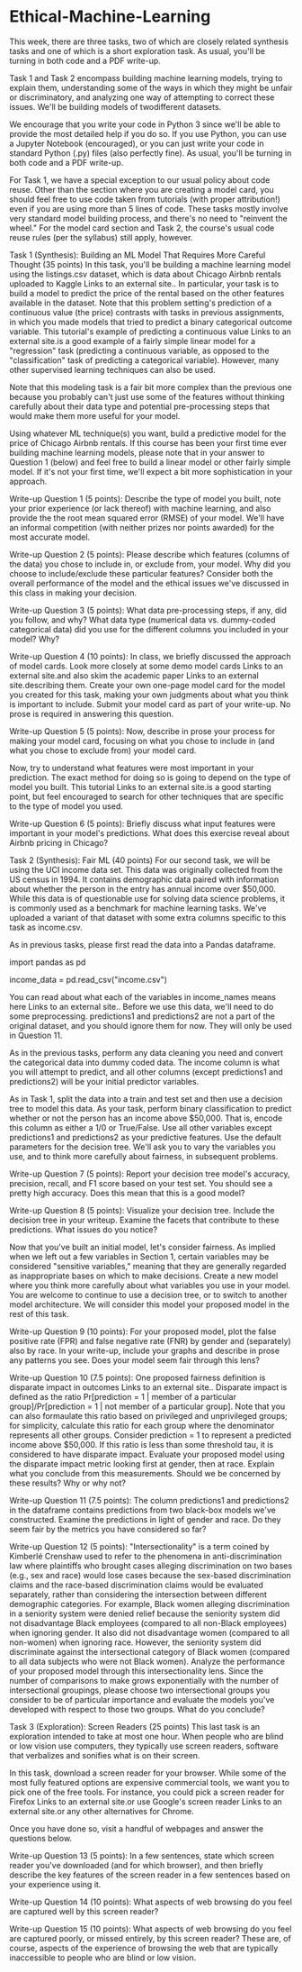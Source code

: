 # Ethical-Machine-Learning
This week, there are three tasks, two of which are closely related synthesis tasks and one of which is a short exploration task. As usual, you'll be turning in both code and a PDF write-up.

Task 1 and Task 2 encompass building machine learning models, trying to explain them, understanding some of the ways in which they might be unfair or discriminatory, and analyzing one way of attempting to correct these issues. We'll be building models of twodifferent datasets.

We encourage that you write your code in Python 3 since we'll be able to provide the most detailed help if you do so. If you use Python, you can use a Jupyter Notebook (encouraged), or you can just write your code in standard Python (.py) files (also perfectly fine). As usual, you'll be turning in both code and a PDF write-up.

For Task 1, we have a special exception to our usual policy about code reuse. Other than the section where you are creating a model card, you should feel free to use code taken from tutorials (with proper attribution!) even if you are using more than 5 lines of code. These tasks mostly involve very standard model building process, and there's no need to "reinvent the wheel." For the model card section and Task 2, the course's usual code reuse rules (per the syllabus) still apply, however.

Task 1 (Synthesis): Building an ML Model That Requires More Careful Thought (35 points)
In this task, you'll be building a machine learning model using the listings.csv dataset, which is data about Chicago Airbnb rentals uploaded to Kaggle Links to an external site.. In particular, your task is to build a model to predict the price of the rental based on the other features available in the dataset. Note that this problem setting's prediction of a continuous value (the price) contrasts with tasks in previous assignments, in which you made models that tried to predict a binary categorical outcome variable. This tutorial's example of predicting a continuous value Links to an external site.is a good example of a fairly simple linear model for a "regression" task (predicting a continuous variable, as opposed to the "classification" task of predicting a categorical variable). However, many other supervised learning techniques can also be used.

Note that this modeling task is a fair bit more complex than the previous one because you probably can't just use some of the features without thinking carefully about their data type and potential pre-processing steps that would make them more useful for your model.

Using whatever ML technique(s) you want, build a predictive model for the price of Chicago Airbnb rentals. If this course has been your first time ever building machine learning models, please note that in your answer to Question 1 (below) and feel free to build a linear model or other fairly simple model. If it's not your first time, we'll expect a bit more sophistication in your approach.

Write-up Question 1 (5 points): Describe the type of model you built, note your prior experience (or lack thereof) with machine learning, and also provide the the root mean squared error (RMSE) of your model. We'll have an informal competition (with neither prizes nor points awarded) for the most accurate model.

Write-up Question 2 (5 points): Please describe which features (columns of the data) you chose to include in, or exclude from, your model. Why did you choose to include/exclude these particular features? Consider both the overall performance of the model and the ethical issues we've discussed in this class in making your decision.

Write-up Question 3 (5 points): What data pre-processing steps, if any, did you follow, and why? What data type (numerical data vs. dummy-coded categorical data) did you use for the different columns you included in your model? Why?

Write-up Question 4 (10 points): In class, we briefly discussed the approach of model cards. Look more closely at some demo model cards Links to an external site.and also skim the academic paper Links to an external site.describing them. Create your own one-page model card for the model you created for this task, making your own judgments about what you think is important to include. Submit your model card as part of your write-up. No prose is required in answering this question.

Write-up Question 5 (5 points): Now, describe in prose your process for making your model card, focusing on what you chose to include in (and what you chose to exclude from) your model card.

Now, try to understand what features were most important in your prediction. The exact method for doing so is going to depend on the type of model you built. This tutorial Links to an external site.is a good starting point, but feel encouraged to search for other techniques that are specific to the type of model you used.

Write-up Question 6 (5 points): Briefly discuss what input features were important in your model's predictions. What does this exercise reveal about Airbnb pricing in Chicago?

Task 2 (Synthesis): Fair ML (40 points)
For our second task, we will be using the UCI income data set. This data was originally collected from the US census in 1994. It contains demographic data paired with information about whether the person in the entry has annual income over $50,000. While this data is of questionable use for solving data science problems, it is commonly used as a benchmark for machine learning tasks. We've uploaded a variant of that dataset with some extra columns specific to this task as income.csv.

As in previous tasks, please first read the data into a Pandas dataframe.

import pandas as pd

income_data = pd.read_csv("income.csv")

You can read about what each of the variables in income_names means here Links to an external site.. Before we use this data, we'll need to do some preprocessing. predictions1 and predictions2 are not a part of the original dataset, and you should ignore them for now. They will only be used in Question 11.

As in the previous tasks, perform any data cleaning you need and convert the categorical data into dummy coded data. The income column is what you will attempt to predict, and all other columns (except predictions1 and predictions2) will be your initial predictor variables.

As in Task 1, split the data into a train and test set and then use a decision tree to model this data. As your task, perform binary classification to predict whether or not the person has an income above $50,000. That is, encode this column as either a 1/0 or True/False. Use all other variables except predictions1 and predictions2 as your predictive features. Use the default parameters for the decision tree. We'll ask you to vary the variables you use, and to think more carefully about fairness, in subsequent problems.

Write-up Question 7 (5 points): Report your decision tree model's accuracy, precision, recall, and F1 score based on your test set. You should see a pretty high accuracy. Does this mean that this is a good model?

Write-up Question 8 (5 points): Visualize your decision tree. Include the decision tree in your writeup. Examine the facets that contribute to these predictions. What issues do you notice?

Now that you've built an initial model, let's consider fairness. As implied when we left out a few variables in Section 1, certain variables may be considered "sensitive variables," meaning that they are generally regarded as inappropriate bases on which to make decisions. Create a new model where you think more carefully about what variables you use in your model. You are welcome to continue to use a decision tree, or to switch to another model architecture. We will consider this model your proposed model in the rest of this task.

Write-up Question 9 (10 points): For your proposed model, plot the false positive rate (FPR) and false negative rate (FNR) by gender and (separately) also by race. In your write-up, include your graphs and describe in prose any patterns you see. Does your model seem fair through this lens?

Write-up Question 10 (7.5 points): One proposed fairness definition is disparate impact in outcomes Links to an external site.. Disparate impact is defined as the ratio Pr[prediction = 1 | member of a particular group]/Pr[prediction = 1 | not member of a particular group]. Note that you can also formaulate this ratio based on privileged and unprivileged groups; for simplicity, calculate this ratio for each group where the denominator represents all other groups. Consider prediction = 1 to represent a predicted income above $50,000. If this ratio is less than some threshold tau, it is considered to have disparate impact. Evaluate your proposed model using the disparate impact metric looking first at gender, then at race. Explain what you conclude from this measurements. Should we be concerned by these results? Why or why not?

Write-up Question 11 (7.5 points): The column predictions1 and predictions2 in the dataframe contains predictions from two black-box models we've constructed. Examine the predictions in light of gender and race. Do they seem fair by the metrics you have considered so far?

Write-up Question 12 (5 points): "Intersectionality" is a term coined by Kimberlé Crenshaw used to refer to the phenomena in anti-discrimination law where plaintiffs who brought cases alleging discrimination on two bases (e.g., sex and race) would lose cases because the sex-based discrimination claims and the race-based discrimination claims would be evaluated separately, rather than considering the intersection between different demographic categories. For example, Black women alleging discrimination in a seniority system were denied relief because the seniority system did not disadvantage Black employees (compared to all non-Black employees) when ignoring gender. It also did not disadvantage women (compared to all non-women) when ignoring race. However, the seniority system did discriminate against the intersectional category of Black women (compared to all data subjects who were not Black women). Analyze the performance of your proposed model through this intersectionality lens. Since the number of comparisons to make grows exponentially with the number of intersectional groupings, please choose two intersectional groups you consider to be of particular importance and evaluate the models you've developed with respect to those two groups. What do you conclude?

Task 3 (Exploration): Screen Readers (25 points)
This last task is an exploration intended to take at most one hour. When people who are blind or low vision use computers, they typically use screen readers, software that verbalizes and sonifies what is on their screen.

In this task, download a screen reader for your browser. While some of the most fully featured options are expensive commercial tools, we want you to pick one of the free tools. For instance, you could pick a screen reader for Firefox Links to an external site.or use Google's screen reader Links to an external site.or any other alternatives for Chrome.

Once you have done so, visit a handful of webpages and answer the questions below.

Write-up Question 13 (5 points): In a few sentences, state which screen reader you've downloaded (and for which browser), and then briefly describe the key features of the screen reader in a few sentences based on your experience using it.

Write-up Question 14 (10 points): What aspects of web browsing do you feel are captured well by this screen reader?

Write-up Question 15 (10 points): What aspects of web browsing do you feel are captured poorly, or missed entirely, by this screen reader? These are, of course, aspects of the experience of browsing the web that are typically inaccessible to people who are blind or low vision.
